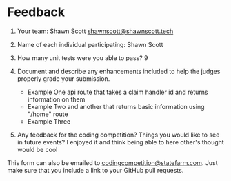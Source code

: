 # Feedback

1. Your team: Shawn Scott shawnscott@shawnscott.tech
2. Name of each individual participating: Shawn Scott
3. How many unit tests were you able to pass? 9
4. Document and describe any enhancements included to help the judges properly grade your submission.
    - Example One api route that takes a claim handler id and returns information on them
    - Example Two and another that returns basic information using "/home" route
    - Example Three

5. Any feedback for the coding competition? Things you would like to see in future events?
I enjoyed it and think being able to here other's thought would be cool

This form can also be emailed to [codingcompetition@statefarm.com](mailto:codingcompetition@statefarm.com). Just make sure that you include a link to your GitHub pull requests.
